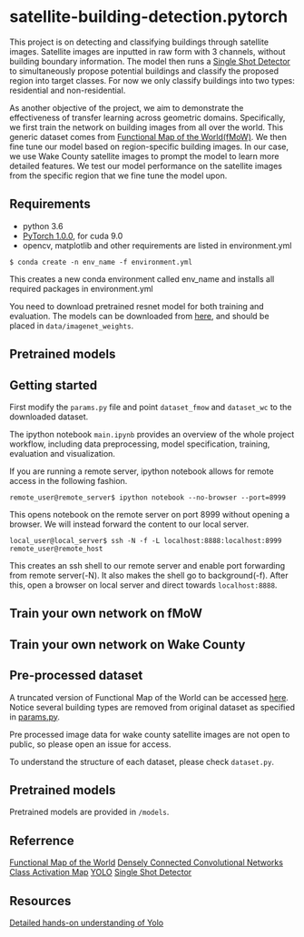 # satellite-building-detection.pytorch

This project is on detecting and classifying buildings through satellite images. Satellite images are inputted in raw form with 3 channels, without building boundary information. The model then runs a [Single Shot Detector](https://arxiv.org/abs/1512.02325) to simultaneously propose potential buildings and classify the proposed region into target classes. For now we only classify buildings into two types: residential and non-residential. 

As another objective of the project, we aim to demonstrate the effectiveness of transfer learning across geometric domains. Specifically, we first train the network on building images from all over the world. This generic dataset comes from [Functional Map of the World(fMoW)](https://arxiv.org/abs/1711.07846). We then fine tune our model based on region-specific building images. In our case, we use Wake County satellite images to prompt the model to learn more detailed features. We test our model performance on the satellite images from the specific region that we fine tune the model upon. 

## Requirements
- python 3.6 
- [PyTorch 1.0.0](https://pytorch.org/), for cuda 9.0
- opencv, matplotlib and other requirements are listed in environment.yml

```
$ conda create -n env_name -f environment.yml
```
This creates a new conda environment called env_name and installs all required packages in environment.yml


You need to download pretrained resnet model for both training and evaluation. The models can be downloaded from [here](https://drive.google.com/open?id=0B7fNdx_jAqhtbVYzOURMdDNHSGM), and should be placed in `data/imagenet_weights`.

## Pretrained models 


## Getting started 
First modify the `params.py` file and point `dataset_fmow` and `dataset_wc` to the downloaded dataset. 

The ipython notebook `main.ipynb` provides an overview of the whole project workflow, including data preprocessing, model specification, training, evaluation and visualization. 

If you are running a remote server, ipython notebook allows for remote access in the following fashion.
```
remote_user@remote_server$ ipython notebook --no-browser --port=8999
```
This opens notebook on the remote server on port 8999 without opening a browser. We will instead forward the content to our local server. 

```
local_user@local_server$ ssh -N -f -L localhost:8888:localhost:8999 remote_user@remote_host
```
This creates an ssh shell to our remote server and enable port forwarding from remote server(-N). It also makes the shell go to background(-f). 
After this, open a browser on local server and direct towards `localhost:8888`. 


## Train your own network on fMoW

## Train your own network on Wake County 


## Pre-processed dataset
A truncated version of Functional Map of the World can be accessed [here](https://drive.google.com/open?id=1sdcxiBlFWmbixkP-gSfXJUlSDNWXcHlR). Notice several building types are removed from original dataset as specified in [params.py](https://github.com/YuansongFeng/satellite-building-detection.pytorch/blob/master/params.py#L28-L92). 

Pre processed image data for wake county satellite images are not open to public, so please open an issue for access. 

To understand the structure of each dataset, please check `dataset.py`. 

## Pretrained models
Pretrained models are provided in `/models`. 


## Referrence
[Functional Map of the World](https://arxiv.org/abs/1711.07846)
[Densely Connected Convolutional Networks](https://arxiv.org/abs/1608.06993)
[Class Activation Map](http://cnnlocalization.csail.mit.edu/Zhou_Learning_Deep_Features_CVPR_2016_paper.pdf)
[YOLO](https://arxiv.org/abs/1506.02640)
[Single Shot Detector](https://arxiv.org/abs/1512.02325)

## Resources
[Detailed hands-on understanding of Yolo](https://blog.paperspace.com/how-to-implement-a-yolo-object-detector-in-pytorch/)
